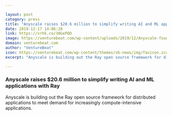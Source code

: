```yaml
---

layout: post
category: press
title: "Anyscale raises $20.6 million to simplify writing AI and ML applications with Ray"
date: 2019-12-17 14:06:28
link: https://vrhk.co/38GePQO
image: https://venturebeat.com/wp-content/uploads/2019/12/Anyscale-founders.jpg?w=1200&strip=all
domain: venturebeat.com
author: "VentureBeat"
icon: https://venturebeat.com/wp-content/themes/vb-news/img/favicon.ico
excerpt: "Anyscale is building out the Ray open source framework for distributed applications to meet demand for increasingly compute-intensive applications."

---
```


### Anyscale raises $20.6 million to simplify writing AI and ML applications with Ray

Anyscale is building out the Ray open source framework for distributed applications to meet demand for increasingly compute-intensive applications.